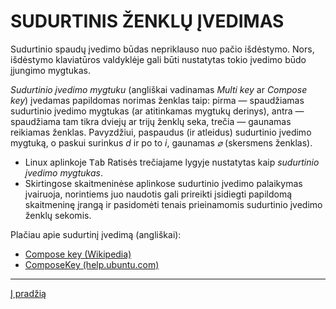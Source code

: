 
# SUDURTINIS ŽENKLŲ ĮVEDIMAS

Sudurtinio spaudų įvedimo būdas nepriklauso nuo pačio išdėstymo. Nors, išdėstymo klaviatūros valdyklėje gali būti nustatytas tokio įvedimo būdo įjungimo mygtukas.

_Sudurtinio įvedimo mygtuku_ (angliškai vadinamas _Multi key_ ar _Compose key_) įvedamas papildomas norimas ženklas taip: pirma — spaudžiamas sudurtinio įvedimo mygtukas (ar atitinkamas mygtukų derinys), antra — spaudžiama tam tikra dviejų ar trijų ženklų seka, trečia — gaunamas reikiamas ženklas. Pavyzdžiui, paspaudus (ir atleidus) sudurtinio įvedimo mygtuką, o paskui surinkus _d_ ir po to _i_, gaunamas _⌀_ (skersmens ženklas).

+ Linux aplinkoje <kbd>Tab</kbd> Ratisės trečiajame lygyje nustatytas kaip _sudurtinio įvedimo mygtukas_.
+ Skirtingose skaitmeninėse aplinkose sudurtinio įvedimo palaikymas įvairuoja, norintiems juo naudotis gali prireikti įsidiegti papildomą skaitmeninę įrangą ir pasidomėti tenais prieinamomis sudurtinio įvedimo ženklų sekomis.

Plačiau apie sudurtinį įvedimą (angliškai):

- [Compose key (Wikipedia)](https://en.wikipedia.org/wiki/Compose_key)
- [ComposeKey (help.ubuntu.com)](https://help.ubuntu.com/community/ComposeKey)


-----------------------------------------

[Į pradžią](../README.md)
